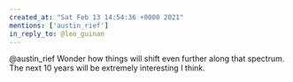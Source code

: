 ```yaml
---
created_at: "Sat Feb 13 14:54:36 +0000 2021"
mentions: ['austin_rief']
in_reply_to: @leo_guinan
---
```


@austin_rief Wonder how things will shift even further along that spectrum. The next 10 years will be extremely interesting I think.